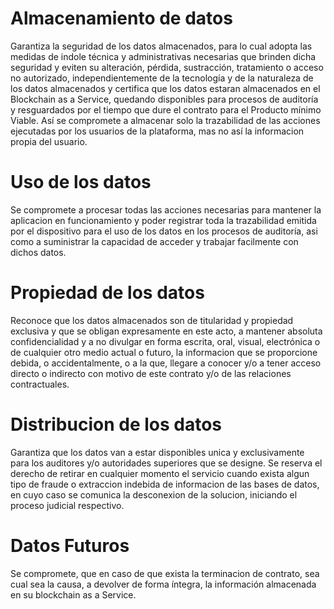 <h1 class="clause">Almacenamiento de datos</h1>
Garantiza la seguridad de los datos almacenados, para lo cual adopta las medidas de indole técnica y administrativas necesarias que brinden dicha seguridad y eviten su alteración, pérdida, sustracción, tratamiento o acceso no autorizado, independientemente de la tecnología y de la naturaleza de los datos almacenados y certifica que los datos estaran almacenados en el Blockchain as a Service, quedando disponibles para procesos de auditoría y resguardados por el tiempo que dure el contrato para el Producto mínimo Viable. Así se compromete a almacenar solo la trazabilidad de las acciones ejecutadas por los usuarios de la plataforma, mas no así la informacion propia del usuario.

<h1 class="clause">Uso de los datos</h1>
Se compromete a procesar todas las acciones necesarias para mantener la aplicacion en funcionamiento y poder registrar toda la trazabilidad emitida por el dispositivo para el uso de los datos en los procesos de auditoría, asi como a suministrar la capacidad de acceder y trabajar facilmente con dichos datos.

<h1 class="clause">Propiedad de los datos</h1>
Reconoce que los datos almacenados son de titularidad y propiedad exclusiva y que se obligan expresamente en este acto, a mantener absoluta confidencialidad y a no divulgar en forma escrita, oral, visual, electrónica o de cualquier otro medio actual o futuro, la informacion que se proporcione debida, o accidentalmente, o a la que, llegare a conocer y/o a tener acceso directo o indirecto con motivo de este contrato y/o de las relaciones contractuales.

<h1 class="clause">Distribucion de los datos</h1>
Garantiza que los datos van a estar disponibles unica y exclusivamente para los auditores y/o autoridades superiores que se designe. Se reserva el derecho de retirar en cualquier momento el servicio cuando exista algun tipo de fraude o extraccion indebida de informacion de las bases de datos, en cuyo caso se comunica la desconexion de la solucion, iniciando el proceso judicial respectivo.

<h1 class="clause">Datos Futuros</h1>
Se compromete, que en caso de que exista la terminacion de contrato, sea cual sea la causa, a devolver de forma íntegra, la información almacenada en su blockchain as a Service.
